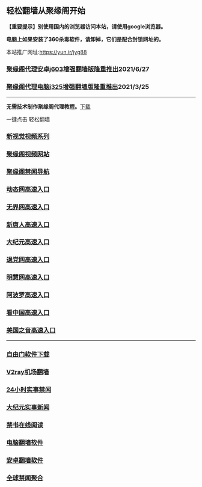 ## 轻松翻墙从聚缘阁开始

**【重要提示】别使用国内的浏览器访问本站，请使用google浏览器。**

**电脑上如果安装了360杀毒软件，请卸掉，它们是配合封锁网址的。**

本站推广网址:https://yun.ir/jyg88

### [聚缘阁代理安卓j603增强翻墙版隆重推出](https://gitlab.com/juyuange/2/-/raw/master/j603.apk)2021/6/27

### [聚缘阁代理电脑j325增强翻墙版隆重推出](https://gitlab.com/juyuange/2/-/raw/master/j325dn.rar)2021/3/25

***



**无需技术制作聚缘阁代理教程。**[下载](https://gitlab.com/j25414/jyg/-/raw/master/jygdl.rar)

一键点击 轻松翻墙


### [新视觉视频系列](https://1r.oowwc.tk/sj.html)

### [聚缘阁视频网站](https://1r.oowwc.tk)

### [聚缘阁禁闻导航](https://bitbucket.org/ewwmakye/mo/src/master/README.md)

### [动态网高速入口](https://3c.mssre.cf/ccssd/u44774p)

### [无界网高速入口](https://3c.mssre.cf/sssuu/u12t)

### [新唐人高速入口](https://3c.mssre.cf/jjsssc/t5t)

### [大纪元高速入口](https://3c.mssre.cf/bbvsv/g7t)

### [退党网高速入口](https://3c.mssre.cf/xssw/d8g)

### [明慧网高速入口](https://3c.mssre.cf/ggaasw/e3g)

### [阿波罗高速入口](https://3c.mssre.cf/xnnsn/e13a)

### [看中国高速入口](https://3c.mssre.cf/xaasa/e11n)

### [美国之音高速入口](https://3c.mssre.cf/ssssy/e18m)

***






### [自由门软件下载](https://git.io/skyfree)

### [V2ray机场翻墙](https://github.com/bannedbook/fanqiang/wiki/V2ray%E6%9C%BA%E5%9C%BA)

### [24小时实事禁闻](https://github.com/fyvn2199/djy/blob/master/gb/n24hr.md?dfh#1)

### [大纪元实事新闻](https://github.com/fyvn2199/djy/blob/master/gb/nsc413.md?dfh#1)

### [禁书在线阅读](https://github.com/txyzum203/djy/blob/master/gb/9p.md?flntdtv#1)

### [电脑翻墙软件](https://github.com/Alvin9999/new-pac/wiki)

### [安卓翻墙软件](https://git.io/afq)

### [全球禁闻聚合](https://github.com/gfw-breaker/banned-news1/blob/master/README.md)












